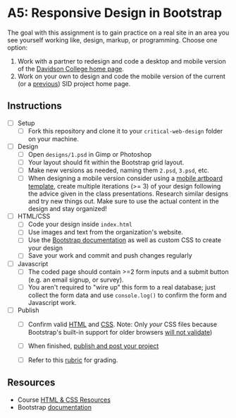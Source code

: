 # A5: Responsive Design in Bootstrap

The goal with this assignment is to gain practice on a real site in an area you see yourself working like, design, markup, or programming. Choose one option:

1. Work with a partner to redesign and code a desktop and mobile version of the [Davidson College home page](https://www.davidson.edu/).
1. Work on your own to design and code the mobile version of the current (or a [previous](designs/)) SID project home page.


## Instructions

- [ ] Setup
	- [ ] Fork this repository and clone it to your `critical-web-design` folder on your machine.
- [ ] Design
  - [ ] Open `designs/1.psd` in Gimp or Photoshop
  - [ ] Your layout should fit within the Bootstrap grid layout.
  - [ ] Make new versions as needed, naming them `2.psd`, `3.psd`, etc.
  - [ ] When designing a mobile version consider using a [mobile artboard template](https://owenmundy.com/teaching/docs/templates/bootstrap-v4-grid_hackerthemes/bootstrap-v4-grid-artboards.psd), create multiple iterations (>= 3) of your design following the advice given in the class presentations. Research similar designs and try new things out. Make sure to use the actual content in the design and stay organized!
- [ ] HTML/CSS
  - [ ] Code your design inside `index.html`
  - [ ] Use images and text from the organization's website.
  - [ ] Use the [Bootstrap documentation](https://getbootstrap.com/docs/) as well as custom CSS to create your design
  - [ ] Save your work and commit and push changes regularly
- [ ] Javascript
	- [ ] The coded page should contain >=2 form inputs and a submit button (e.g. an email signup, or survey).
	- [ ] You aren't required to "wire up" this form to a real database; just collect the form data and use `console.log()` to confirm the form and Javascript work.
- [ ] Publish
	- [ ] Confirm valid [HTML](https://validator.w3.org/) and [CSS](https://jigsaw.w3.org/css-validator/). Note: Only *your* CSS files because Bootstrap's built-in support for older browsers [will not validate](https://getbootstrap.com/docs/4.5/getting-started/introduction/))
	- [ ] When finished, [publish and post your project](https://docs.google.com/document/d/17U_zmzM_eML_qkG0PaOdDRcEk3YEmbiQ1TyNnbAM08k/edit#bookmark=id.8jryplv1i8a)
	- [ ] Refer to this [rubric](https://docs.google.com/document/d/1daQKCtPQCRhu2RhqHZbqBKVeJP7OcyCypLadfn14zBA/edit) for grading.




## Resources

- Course [HTML & CSS Resources](https://github.com/omundy/critical-web-design/blob/master/README.md#html--css)
- Bootstrap [documentation](https://getbootstrap.com/docs/)
